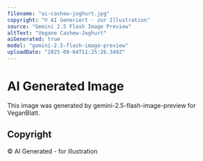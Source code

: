 ```yaml
---
filename: "ai-cashew-joghurt.jpg"
copyright: "© AI Generiert - zur Illustration"
source: "Gemini 2.5 Flash Image Preview"
altText: "Vegane Cashew-Joghurt"
aiGenerated: true
model: "gemini-2.5-flash-image-preview"
uploadDate: "2025-09-04T11:25:26.349Z"
---
```


# AI Generated Image

This image was generated by gemini-2.5-flash-image-preview for VeganBlatt.

## Copyright
© AI Generated - for illustration
